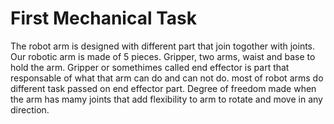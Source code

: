 # First Mechanical Task

The robot arm is designed with different part that join togother with joints. Our robotic arm is made of 5 pieces. Gripper, two arms, waist and base to hold the arm. Gripper or somethimes called end effector is part that responsable of what that arm can do and can not do. most of robot arms do different task passed on end effector part. Degree of freedom made when the arm has mamy joints that add flexibility to arm to rotate and move in any direction.
